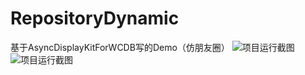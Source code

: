 # RepositoryDynamic
基于AsyncDisplayKitForWCDB写的Demo（仿朋友圈）
![项目运行截图](https://raw.githubusercontent.com/andZhangjiong/RepositoryDynamic/master/1.jpg)
![项目运行截图](https://raw.githubusercontent.com/andZhangjiong/RepositoryDynamic/master/2.jpg)

